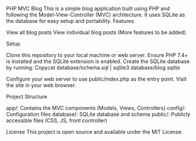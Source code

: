 PHP MVC Blog
This is a simple blog application built using PHP and following the Model-View-Controller (MVC) architecture. It uses SQLite as the database for easy setup and portability.
Features

View all blog posts
View individual blog posts
(More features to be added)

Setup

Clone this repository to your local machine or web server.
Ensure PHP 7.4+ is installed and the SQLite extension is enabled.
Create the SQLite database by running:
Copycat database/schema.sql | sqlite3 database/blog.sqlite

Configure your web server to use public/index.php as the entry point.
Visit the site in your web browser.

Project Structure

app/: Contains the MVC components (Models, Views, Controllers)
config/: Configuration files
database/: SQLite database and schema
public/: Publicly accessible files (CSS, JS, front controller)

License
This project is open source and available under the MIT License.
